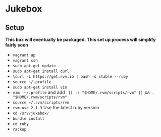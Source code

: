 # Jukebox

## Setup

**This box will eventually be packaged. This set up process will simplify fairly soon**

- `vagrant up`
- `vagrant ssh`
- `sudo apt-get update`
- `sudo apt-get install curl`
- `\curl -L https://get.rvm.io | bash -s stable --ruby`
- `source ~/.profile`
- `sudo apt-get install vim`
- `vim  ~/.profile` and add ` [[ -s "$HOME/.rvm/scripts/rvm" ]] && . "$HOME/.rvm/scripts/rvm"`
- `source ~/.rvm/scripts/rvm`
- `rvm use 2.1.3` Use the latest ruby version
- `cd /srv/jukebox/`
- `bundle install`
- `cd ruby`
- `rackup`
